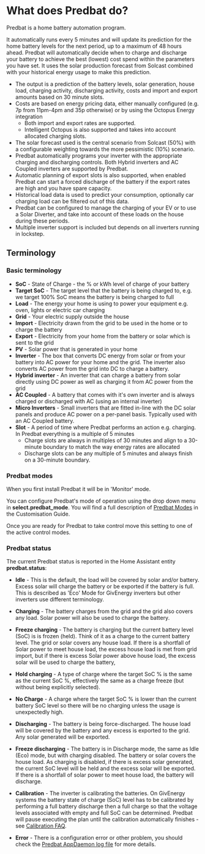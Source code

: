 # What does Predbat do?

Predbat is a home battery automation program.

It automatically runs every 5 minutes and will update its prediction for the home battery levels for the next period, up to a maximum of 48 hours ahead.
Predbat will automatically decide when to charge and discharge your battery to achieve the best (lowest) cost spend within the parameters you have set.
It uses the solar production forecast from Solcast combined with your historical energy usage to make this prediction.

- The output is a prediction of the battery levels, solar generation, house load, charging activity, discharging activity, costs and import and export amounts based on 30 minute slots.
- Costs are based on energy pricing data, either manually configured (e.g. 7p from 11pm-4pm and 35p otherwise) or by using the Octopus Energy integration
    - Both import and export rates are supported.
    - Intelligent Octopus is also supported and takes into account allocated charging slots.  
- The solar forecast used is the central scenario from Solcast (50%) with a configurable weighting towards the more pessimistic (10%) scenario.
- Predbat automatically programs your inverter with the appropriate charging and discharging controls. Both Hybrid inverters and AC Coupled inverters are supported by Predbat.
- Automatic planning of export slots is also supported, when enabled Predbat can start a forced discharge of the battery if the export rates are high and you have spare capacity.
- Historical load data is used to predict your consumption, optionally car charging load can be filtered out of this data.
- Predbat can be configured to manage the charging of your EV or to use a Solar Diverter, and take into account of these loads on the house during these periods.
- Multiple inverter support is included but depends on all inverters running in lockstep.

## Terminology

### Basic terminology

- **SoC** - State of Charge - the % or kWh level of charge of your battery
- **Target SoC** - The target level that the battery is being charged to, e.g. we target 100% SoC means the battery is being charged to full
- **Load** - The energy your home is using to power your equipment e.g. oven, lights or electric car charging
- **Grid** - Your electric supply outside the house
- **Import** - Electricity drawn from the grid to be used in the home or to charge the battery
- **Export** - Electricity from your home from the battery or solar which is sent to the grid
- **PV** - Solar power that is generated in your home
- **Inverter** - The box that converts DC energy from solar or from your battery into AC power for your home and the grid.
The inverter also converts AC power from the grid into DC to charge a battery.
- **Hybrid inverter** - An inverter that can charge a battery from solar directly using DC power as well as charging it from AC power from the grid
- **AC Coupled** - A battery that comes with it's own inverter and is always charged or discharged with AC (using an internal inverter)
- **Micro Inverters** - Small inverters that are fitted in-line with the DC solar panels and produce AC power on a per-panel basis. Typically used with an AC Coupled battery.
- **Slot** - A period of time where Predbat performs an action e.g. charging. In Predbat everything is a multiple of 5 minutes
    - Charge slots are always in multiples of 30 minutes and align to a 30-minute boundary to match the way energy rates are allocated
    - Discharge slots can be any multiple of 5 minutes and always finish on a 30-minute boundary.

### Predbat modes

When you first install Predbat it will be in 'Monitor' mode.

You can configure Predbat's mode of operation using the drop down menu in **select.predbat_mode**.
You will find a full description of [Predbat Modes](customisation.md#predbat-mode) in the Customisation Guide.

Once you are ready for Predbat to take control move this setting to one of the active control modes.

### Predbat status

The current Predbat status is reported in the Home Assistant entity **predbat.status**:

- **Idle** - This is the default, the load will be covered by solar and/or battery. Excess solar will charge the battery or be
exported if the battery is full. This is described as 'Eco' Mode for GivEnergy inverters but other inverters use different terminology.

- **Charging** - The battery charges from the grid and the grid also covers any load. Solar power will also be used to charge the battery.

- **Freeze charging** - The battery is charging but the current battery level (SoC) is is frozen (held). Think of it as a charge to the current battery level.
The grid or solar covers any house load. If there is a shortfall of Solar power to meet house load, the excess house load is met from grid import,
but if there is excess Solar power above house load, the excess solar will be used to charge the battery,

- **Hold charging** - A type of charge where the target SoC % is the same as the current SoC %, effectively the same as a charge freeze (but without being explicitly selected).

- **No Charge** - A charge where the target SoC % is lower than the current battery SoC level so there will be no charging unless the usage is unexpectedly high.

- **Discharging** - The battery is being force-discharged. The house load will be covered by the battery and any excess is exported to the grid. Any solar generated will be exported.

- **Freeze discharging** - The battery is in Discharge mode, the same as Idle (Eco) mode, but with charging disabled.
The battery or solar covers the house load. As charging is disabled, if there is excess solar generated, the current SoC level will be held and the excess solar will be exported.
If there is a shortfall of solar power to meet house load, the battery will discharge.

- **Calibration** - The inverter is calibrating the batteries.
On GivEnergy systems the battery state of charge (SoC) level has to be calibrated by performing a full battery discharge then a full charge
so that the voltage levels associated with empty and full SoC can be determined.
Predbat will pause executing the plan until the calibration automatically finishes - see [Calibration FAQ](faq.md#warn-inverter-is-in-calibration-mode).

- **Error** - There is a configuration error or other problem, you should check the [Predbat AppDaemon log file](output-data.md#predbat-logfile) for more details.
